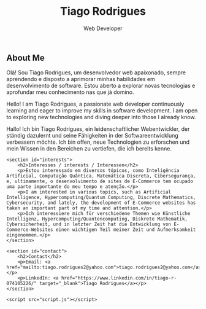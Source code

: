 <html lang="en">
<head>
    <meta charset="UTF-8">
    <meta name="viewport" content="width=device-width, initial-scale=1.0">
    <title>Tiago Rodrigues - Web Developer</title>
    <link rel="stylesheet" href="styles.css">
</head>
<body>
    <header>
        <h1>Tiago Rodrigues</h1>
        <p>Web Developer</p>
    </header>
    <section id="about">
        <h2>About Me</h2>
        <p>Olá! Sou Tiago Rodrigues, um desenvolvedor web apaixonado, sempre aprendendo e disposto a aprimorar minhas habilidades em desenvolvimento de software. Estou aberto a explorar novas tecnologias e aprofundar meu conhecimento nas que já domino.</p>
        <p>Hello! I am Tiago Rodrigues, a passionate web developer continuously learning and eager to improve my skills in software development. I am open to exploring new technologies and diving deeper into those I already know.</p>
        <p>Hallo! Ich bin Tiago Rodrigues, ein leidenschaftlicher Webentwickler, der ständig dazulernt und seine Fähigkeiten in der Softwareentwicklung verbessern möchte. Ich bin offen, neue Technologien zu erforschen und mein Wissen in den Bereichen zu vertiefen, die ich bereits kenne.</p>
    </section>
    
    <section id="interests">
        <h2>Interesses / interests / Interessen</h2>
        <p>Estou interessado em diversos tópicos, como Inteligência Artificial, Computação Quântica, Matemática Discreta, Cibersegurança, e, ultimamente, o desenvolvimento de sites de E-Commerce tem ocupado uma parte importante do meu tempo e atenção.</p>
        <p>I am interested in various topics, such as Artificial Intelligence, Hypercomputing/Quantum Computing, Discrete Mathematics, Cybersecurity, and lately, the development of E-Commerce websites has taken an important part of my time and attention.</p>
        <p>Ich interessiere mich für verschiedene Themen wie Künstliche Intelligenz, Hypercomputing/Quantencomputing, Diskrete Mathematik, Cybersicherheit, und in letzter Zeit hat die Entwicklung von E-Commerce-Websites einen wichtigen Teil meiner Zeit und Aufmerksamkeit eingenommen.</p>
    </section>
    
    <section id="contact">
        <h2>Contact</h2>
        <p>Email: <a href="mailto:tiago.rodrigues2@yahoo.com">tiago.rodrigues2@yahoo.com</a></p>
        <p>LinkedIn: <a href="https://www.linkedin.com/in/tiago-r-074105226/" target="_blank">Tiago Rodrigues</a></p>
    </section>

    <script src="script.js"></script>
</body>
</html>
